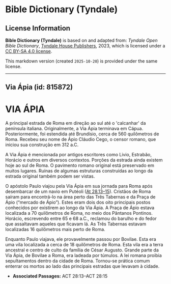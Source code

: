 # Bible Dictionary (Tyndale)

## License Information

**Bible Dictionary (Tyndale)** is based on and adapted from: _Tyndale Open Bible Dictionary_, [Tyndale House Publishers](https://tyndaleopenresources.com/), 2023, which is licensed under a [CC BY-SA 4.0 license](https://creativecommons.org/licenses/by-sa/4.0/legalcode.en).

This markdown version (created `2025-10-20`) is provided under the same license.



--------------------------------

## Via Ápia (id: 815872)

VIA ÁPIA
========

A principal estrada de Roma em direção ao sul até o 'calcanhar' da península italiana. Originalmente, a Via Ápia terminava em Cápua. Posteriormente, foi estendida até Brundísio, cerca de 560 quilômetros de Roma. Recebeu seu nome de Ápio Cláudio Cego, o censor romano, que iniciou sua construção em 312 a.C.

A Via Ápia é mencionada por antigos escritores como Livio, Estrabão, Horácio e outros em diversos contextos. Porções da estrada ainda existem hoje ao sul de Roma. O pavimento romano original está preservado em muitos lugares. Ruínas de algumas estruturas construídas ao longo da estrada original também podem ser vistas.

O apóstolo Paulo viajou pela Via Ápia em sua jornada para Roma após desembarcar de um navio em Putéoli ([At 28\.13–15](https://ref.ly/Acts28:13-Acts28:15)). Cristãos de Roma saíram para encontrá\-lo na área perto das Três Tabernas e da Praça de Ápio (“mercado de Ápio”). Estes eram dois dos oito principais postos conhecidos por existirem ao longo da Via Ápia. A Praça de Ápio estava localizada a 70 quilômetros de Roma, no meio dos Pântanos Pontinos. Horácio, escrevendo entre 65 e 68 a.C., reclamou do barulho e do fedor que assaltavam aqueles que ficavam lá. As Três Tabernas estavam localizadas 16 quilômetros mais perto de Roma.

Enquanto Paulo viajava, ele provavelmente passou por Bovilae. Esta era uma vila localizada a cerca de 18 quilômetros de Roma. Esta vila era a terra ancestral e centro de culto da família de César Augusto. Grande parte da Via Ápia, de Bovilae a Roma, era ladeada por túmulos. A lei romana proibia sepultamentos dentro da cidade de Roma. Tornou\-se prática comum enterrar os mortos ao lado das principais estradas que levavam à cidade.

* **Associated Passages:** ACT 28:13–ACT 28:15

